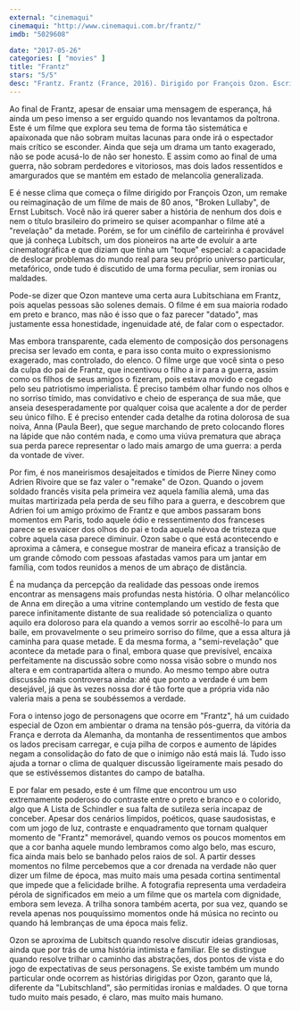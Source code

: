 ```yaml
---
external: "cinemaqui"
cinemaqui: "http://www.cinemaqui.com.br/frantz/"
imdb: "5029608"

date: "2017-05-26"
categories: [ "movies" ]
title: "Frantz"
stars: "5/5"
desc: "Frantz. Frantz (France, 2016). Dirigido por François Ozon. Escrito por François Ozon, Philippe Piazzo, Ernst Lubitsch, Reginald Berkeley, Samson Raphaelson, Ernest Vajda, Maurice Rostand. Com Pierre Niney (Adrien Rivoire), Paula Beer (Anna), Ernst Stötzner (Doktor Hans Hoffmeister), Marie Gruber (Magda Hoffmeister), Johann von Bülow (Kreutz), Anton von Lucke (Frantz Hoffmeister), Cyrielle Clair (La mère d'Adrien), Alice de Lencquesaing (Fanny), Axel Wandtke (Le réceptionniste de l'hôtel). Crítica escrita para o site CinemAqui."
---
```

Ao final de Frantz, apesar de ensaiar uma mensagem de esperança, há ainda um peso imenso a ser erguido quando nos levantamos da poltrona. Este é um filme que explora seu tema de forma tão sistemática e apaixonada que não sobram muitas lacunas para onde irá o espectador mais crítico se esconder. Ainda que seja um drama um tanto exagerado, não se pode acusá-lo de não ser honesto. E assim como ao final de uma guerra, não sobram perdedores e vitoriosos, mas dois lados ressentidos e amargurados que se mantém em estado de melancolia generalizada.

E é nesse clima que começa o filme dirigido por François Ozon, um remake ou reimaginação de um filme de mais de 80 anos, "Broken Lullaby", de Ernst Lubitsch. Você não irá querer saber a história de nenhum dos dois e nem o título brasileiro do primeiro se quiser acompanhar o filme até a "revelação" da metade. Porém, se for um cinéfilo de carteirinha é provável que já conheça Lubitsch, um dos pioneiros na arte de evoluir a arte cinematográfica e que diziam que tinha um "toque" especial: a capacidade de deslocar problemas do mundo real para seu próprio universo particular, metafórico, onde tudo é discutido de uma forma peculiar, sem ironias ou maldades.

Pode-se dizer que Ozon manteve uma certa aura Lubitschiana em Frantz, pois aquelas pessoas são solenes demais. O filme é em sua maioria rodado em preto e branco, mas não é isso que o faz parecer "datado", mas justamente essa honestidade, ingenuidade até, de falar com o espectador.

Mas embora transparente, cada elemento de composição dos personagens precisa ser levado em conta, e para isso conta muito o expressionismo exagerado, mas controlado, do elenco. O filme urge que você sinta o peso da culpa do pai de Frantz, que incentivou o filho a ir para a guerra, assim como os filhos de seus amigos o fizeram, pois estava movido e cegado pelo seu patriotismo imperialista. É preciso também olhar fundo nos olhos e no sorriso tímido, mas convidativo e cheio de esperança de sua mãe, que anseia desesperadamente por qualquer coisa que acalente a dor de perder seu único filho. E é preciso entender cada detalhe da rotina dolorosa de sua noiva, Anna (Paula Beer), que segue marchando de preto colocando flores na lápide que não contém nada, e como uma viúva prematura que abraça sua perda parece representar o lado mais amargo de uma guerra: a perda da vontade de viver.

Por fim, é nos maneirismos desajeitados e tímidos de Pierre Niney como Adrien Rivoire que se faz valer o "remake" de Ozon. Quando o jovem soldado francês visita pela primeira vez aquela família alemã, uma das muitas martirizada pela perda de seu filho para a guerra, e descobrem que Adrien foi um amigo próximo de Frantz e que ambos passaram bons momentos em Paris, todo aquele ódio e ressentimento dos franceses parece se esvaicer dos olhos do pai e toda aquela névoa de tristeza que cobre aquela casa parece diminuir. Ozon sabe o que está acontecendo e aproxima a câmera, e consegue mostrar de maneira eficaz a transição de um grande cômodo com pessoas afastadas vamos para um jantar em família, com todos reunidos a menos de um abraço de distância.

É na mudança da percepção da realidade das pessoas onde iremos encontrar as mensagens mais profundas nesta história. O olhar melancólico de Anna em direção a uma vitrine contemplando um vestido de festa que parece infinitamente distante de sua realidade só potencializa o quanto aquilo era doloroso para ela quando a vemos sorrir ao escolhê-lo para um baile, em provavelmente o seu primeiro sorriso do filme, que a essa altura já caminha para quase metade. E da mesma forma, a "semi-revelação" que acontece da metade para o final, embora quase que previsível, encaixa perfeitamente na discussão sobre como nossa visão sobre o mundo nos altera e em contrapartida altera o mundo. Ao mesmo tempo abre outra discussão mais controversa ainda: até que ponto a verdade é um bem desejável, já que às vezes nossa dor é tão forte que a própria vida não valeria mais a pena se soubéssemos a verdade.

Fora o intenso jogo de personagens que ocorre em "Frantz", há um cuidado especial de Ozon em ambientar o drama na tensão pós-guerra, da vitória da França e derrota da Alemanha, da montanha de ressentimentos que ambos os lados precisam carregar, e cuja pilha de corpos e aumento de lápides negam a consolidação do fato de que o inimigo não está mais lá. Tudo isso ajuda a tornar o clima de qualquer discussão ligeiramente mais pesado do que se estivéssemos distantes do campo de batalha.

E por falar em pesado, este é um filme que encontrou um uso extremamente poderoso do contraste entre o preto e branco e o colorido, algo que A Lista de Schindler e sua falta de sutileza seria incapaz de conceber. Apesar dos cenários límpidos, poéticos, quase saudosistas, e com um jogo de luz, contraste e enquadramento que tornam qualquer momento de "Frantz" memorável, quando vemos os poucos momentos em que a cor banha aquele mundo lembramos como algo belo, mas escuro, fica ainda mais belo se banhado pelos raios de sol. A partir desses momentos no filme percebemos que a cor drenada na verdade não quer dizer um filme de época, mas muito mais uma pesada cortina sentimental que impede que a felicidade brilhe. A fotografia representa uma verdadeira pérola de significados em meio a um filme que os martela com dignidade, embora sem leveza. A trilha sonora também acerta, por sua vez, quando se revela apenas nos pouquíssimo momentos onde há música no recinto ou quando há lembranças de uma época mais feliz.

Ozon se aproxima de Lubitsch quando resolve discutir ideias grandiosas, ainda que por trás de uma história intimista e familiar. Ele se distingue quando resolve trilhar o caminho das abstrações, dos pontos de vista e do jogo de expectativas de seus personagens. Se existe também um mundo particular onde ocorrem as histórias dirigidas por Ozon, garanto que lá, diferente da "Lubitschland", são permitidas ironias e maldades. O que torna tudo muito mais pesado, é claro, mas muito mais humano.
